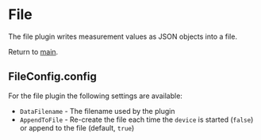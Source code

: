 # File

The file plugin writes measurement values as JSON objects into a file.

Return to [main](./../Readme.md).

## FileConfig.config

For the file plugin the following settings are available:

* `DataFilename` - The filename used by the plugin
* `AppendToFile` - Re-create the file each time the `device` is started (`false`) or append to the file (default, `true`)
